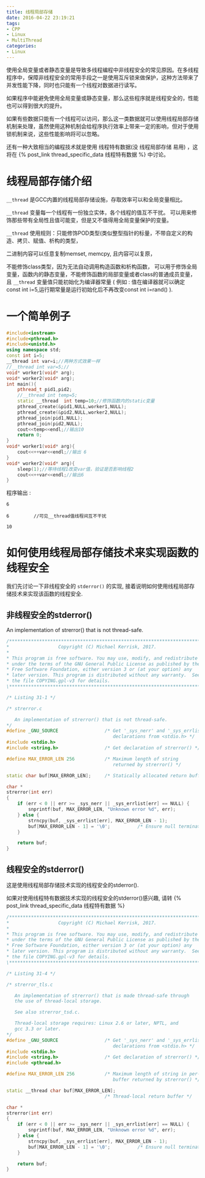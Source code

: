 ```yaml
---
title: 线程局部存储
date: 2016-04-22 23:19:21
tags:
- CPP
- Linux
- MultiThread
categories:
- Linux
---
```




使用全局变量或者静态变量是导致多线程编程中非线程安全的常见原因。在多线程程序中，保障非线程安全的常用手段之一是使用互斥锁来做保护，这种方法带来了并发性能下降，同时也只能有一个线程对数据进行读写。

如果程序中能避免使用全局变量或静态变量，那么这些程序就是线程安全的，性能也可以得到很大的提升。

如果有些数据只能有一个线程可以访问，那么这一类数据就可以使用线程局部存储机制来处理，虽然使用这种机制会给程序执行效率上带来一定的影响，但对于使用锁机制来说，这些性能影响将可以忽略。


还有一种大致相当的编程技术就是使用 线程特有数据(没 线程局部存储 易用) ，这将在 {% post_link thread_specific_data 线程特有数据 %} 中讨论。


# 线程局部存储介绍

`__thread` 是GCC内置的线程局部存储设施，存取效率可以和全局变量相比。

`__thread` 变量每一个线程有一份独立实体，各个线程的值互不干扰。
可以用来修饰那些带有全局性且值可能变，但是又不值得用全局变量保护的变量。

`__thread` 使用规则：只能修饰POD类型(类似整型指针的标量，不带自定义的构造、拷贝、赋值、析构的类型，

二进制内容可以任意复制memset, memcpy, 且内容可以复原，

不能修饰class类型，因为无法自动调用构造函数和析构函数，
可以用于修饰全局变量，函数内的静态变量，不能修饰函数的局部变量或者class的普通成员变量，
且 `__thread` 变量值只能初始化为编译器常量
( 例如 : 值在编译器就可以确定const int i=5,运行期常量是运行初始化后不再改变const int i=rand() ).

# 一个简单例子

``` c++
#include<iostream>
#include<pthread.h>
#include<unistd.h>
using namespace std;
const int i=5;
__thread int var=i;//两种方式效果一样
//__thread int var=5;//
void* worker1(void* arg);
void* worker2(void* arg);
int main(){
    pthread_t pid1,pid2;
    //__thread int temp=5;
    static __thread  int temp=10;//修饰函数内的static变量
    pthread_create(&pid1,NULL,worker1,NULL);
    pthread_create(&pid2,NULL,worker2,NULL);
    pthread_join(pid1,NULL);
    pthread_join(pid2,NULL);
    cout<<temp<<endl;//输出10
    return 0;
}
void* worker1(void* arg){
    cout<<++var<<endl;//输出 6
}
void* worker2(void* arg){
    sleep(1);//等待线程1改变var值，验证是否影响线程2
    cout<<++var<<endl;//输出6
}
```

程序输出 :

	6

	6         //可见__thread值线程间互不干扰

	10


# 如何使用线程局部存储技术来实现函数的线程安全

我们先讨论一下非线程安全的 `stderror()` 的实现, 接着说明如何使用线程局部存储技术来实现该函数的线程安全.

## 非线程安全的stderror()

An implementation of strerror() that is not thread-safe.

``` c++
/*************************************************************************\
*                  Copyright (C) Michael Kerrisk, 2017.                   *
*                                                                         *
* This program is free software. You may use, modify, and redistribute it *
* under the terms of the GNU General Public License as published by the   *
* Free Software Foundation, either version 3 or (at your option) any      *
* later version. This program is distributed without any warranty.  See   *
* the file COPYING.gpl-v3 for details.                                    *
\*************************************************************************/

/* Listing 31-1 */

/* strerror.c

   An implementation of strerror() that is not thread-safe.
*/
#define _GNU_SOURCE                 /* Get '_sys_nerr' and '_sys_errlist'
                                       declarations from <stdio.h> */
#include <stdio.h>
#include <string.h>                 /* Get declaration of strerror() */

#define MAX_ERROR_LEN 256           /* Maximum length of string
                                       returned by strerror() */

static char buf[MAX_ERROR_LEN];     /* Statically allocated return buffer */

char *
strerror(int err)
{
    if (err < 0 || err >= _sys_nerr || _sys_errlist[err] == NULL) {
        snprintf(buf, MAX_ERROR_LEN, "Unknown error %d", err);
    } else {
        strncpy(buf, _sys_errlist[err], MAX_ERROR_LEN - 1);
        buf[MAX_ERROR_LEN - 1] = '\0';          /* Ensure null termination */
    }

    return buf;
}
```

## 线程安全的stderror()

这是使用线程局部存储技术实现的线程安全的stderror().

如果对使用线程特有数据技术实现的线程安全的stderror()感兴趣, 
请转 {% post_link thread_specific_data 线程特有数据 %}

``` c++
/*************************************************************************\
*                  Copyright (C) Michael Kerrisk, 2017.                   *
*                                                                         *
* This program is free software. You may use, modify, and redistribute it *
* under the terms of the GNU General Public License as published by the   *
* Free Software Foundation, either version 3 or (at your option) any      *
* later version. This program is distributed without any warranty.  See   *
* the file COPYING.gpl-v3 for details.                                    *
\*************************************************************************/

/* Listing 31-4 */

/* strerror_tls.c

   An implementation of strerror() that is made thread-safe through
   the use of thread-local storage.

   See also strerror_tsd.c.

   Thread-local storage requires: Linux 2.6 or later, NPTL, and
   gcc 3.3 or later.
*/
#define _GNU_SOURCE                 /* Get '_sys_nerr' and '_sys_errlist'
                                       declarations from <stdio.h> */
#include <stdio.h>
#include <string.h>                 /* Get declaration of strerror() */
#include <pthread.h>

#define MAX_ERROR_LEN 256           /* Maximum length of string in per-thread
                                       buffer returned by strerror() */

static __thread char buf[MAX_ERROR_LEN];
                                    /* Thread-local return buffer */

char *
strerror(int err)
{
    if (err < 0 || err >= _sys_nerr || _sys_errlist[err] == NULL) {
        snprintf(buf, MAX_ERROR_LEN, "Unknown error %d", err);
    } else {
        strncpy(buf, _sys_errlist[err], MAX_ERROR_LEN - 1);
        buf[MAX_ERROR_LEN - 1] = '\0';          /* Ensure null termination */
    }

    return buf;
}
```